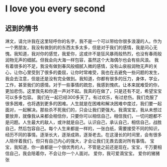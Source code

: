 # I love you every second

## 迟到的情书

淋文，请允许我在这里轻呼你的名字，我不是一个可以带给你很多浪漫的人。作为一个男朋友，我没有做到的的东西太多太多，但是对于我们的感情，我是问心无愧。我知道，我对你的感觉，我爱你，这或许不是狂风暴雨般热烈，也没有春雨般润物无声的细腻。但我会向大海一样包容，虽然这个大海偶尔也会有些风浪。
我有着很多的不足，我没有做到春风般细腻入微的感情，没有山泉般润物无声的关心，让你心里受到了很多的委屈，让你时常难受，我也在去避免一些问题的发生，我会去注意，但是还是没有完全做到。我知道，你都有很多的压力，身体，学业，工作，甚至我们的感情。对于一些事情的疏忽，我感到愧疚。让本来就难受的你，更加悲伤。这里我先和你道一声对不起。我真的在做了，只是还有不足，希望宝宝可以多多包容。
我们在一起已经300多天了。有过欢乐，有过悲伤。我们克服了很多困难，也将遇到更多的困难。人生就是在困难和解决困难中度过，我们要一起面对，一起解决。那些杀不死我们的，只会让我们更强大。我滴宝宝，我从未想过要放弃，就像我从来都会相信你，只要你可以相信自己，相信我们，一切问题都不是问题。人生最大的敌人，或许就是自己。认识自己，承认自己，相信自己，战胜自己，然后包容自己。每个人生来都是一样的，一张白纸，需要接受不同的知识，经历不同的事情。逐渐长大，逐渐成熟，逐渐老去。在这漫长的时间里，会有很多人陪伴着我们，但只有自己内心的强大，才会让我们无畏去面对所有事情。
宝宝，我知道，你一直都是一个很优秀的人，不管是之前还是现在。宝宝，千万要相信自己，我会陪着你，不会让你一个人面对。
爱你，我可爱滴宝宝。
                                                                            爱你的猪猪张
